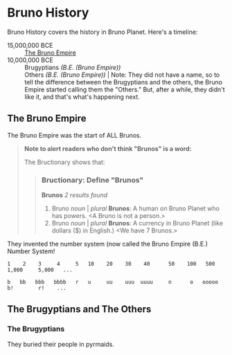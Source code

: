 # Bruno History

Bruno History covers the history in Bruno Planet. Here's a timeline:

<dl>
  <dt>15,000,000 BCE</dt>
  <dd><a href="#the-bruno-empire">The Bruno Empire</a></dd>
  <dt>10,000,000 BCE</dt>
  <dd>
    Brugyptians <i>(B.E. (Bruno Empire))</i>
  </dd>
  <dd>
    Others <i>(B.E. (Bruno Empire))</i> | Note: They did not have a name, so to tell the difference between the Brugyptians and the others, the Bruno Empire started calling them the "Others." But, after a while, they didn't like it, and that's what's happening next.
  </dd>
</dl>

## The Bruno Empire

The Bruno Empire was the start of ALL Brunos.

> **Note to alert readers who don't think "Brunos" is a word:**
>
> The Bructionary shows that:
>
> > ### Bructionary: Define "Brunos"
> >
> > **Brunos** *2 results found* 
> > 1. Bruno *noun* \| *plural* **Brunos**: A human on Bruno Planet who has powers. \<A Bruno is not a person.\>
> > 2. Bruno *noun* \| *plural* **Brunos**: A currency in Bruno Planet (like dollars ($) in English.) \<We have 7 Brunos.\>

They invented the number system (now called the Bruno Empire (B.E.) Number System!

```
1    2    3     4     5   10    20    30    40      50    100   500     1,000     5,000   ...

b   bb   bbb   bbbb   r   u     uu    uuu  uuuu     n      o   ooooo      b!        r!    ...
```

## The Brugyptians and The Others

### The Brugyptians

They buried their people in pyrmaids.
